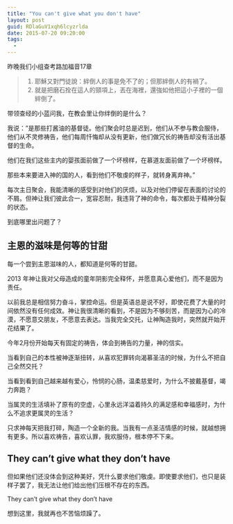 ```yaml
---
title: "You can't give what you don't have"
layout: post
guid: RDlaGuV1xqh6lcyzrlda
date: 2015-07-20 09:20:00
tags:
  -
---
```


昨晚我们小组查考路加福音17章

> 1. 耶穌又對門徒說：絆倒人的事是免不了的；但那絆倒人的有禍了。
> 2. 就是把磨石拴在這人的頸項上，丟在海裡，還強如他把這小子裡的一個絆倒了。

带领查经的小蓝问我，在教会里让你绊倒的是什么？

我说：”是那些打酱油的基督徒。他们聚会时总是迟到，他们从不参与教会服侍，他们从不灵修祷告，他们每周忏悔却从没有更新，他们做冗长的祷告却没有活出基督的生命。

他们在我们这些主内的婴孩面前做了一个坏榜样，在慕道友面前做了一个坏榜样。

那些本来要进入神的国的人，看到他们不敬虔的样子，就转身离弃神。”

每次主日聚会，我能清晰的感受到对他们的厌烦，以及对他们停留在表面的讨论的不屑。但神让我们彼此合一，宽容忍耐，我违背了神的命令，每次都处于精神分裂的状态。

到底哪里出问题了？

## 主恩的滋味是何等的甘甜

每一个尝到主恩滋味的人，都知道是何等的甘甜。

2013 年神让我对父母造成的童年阴影完全释怀，并愿意真心爱他们，而不是因为责任。

以前我总是相信努力奋斗，掌控命运。但是英语总是说不好，即使花费了大量的时间依然没有任何成效。神让我很清晰的看到，不是因为不够刻苦，而是因为心的冷漠，不愿意交朋友，不愿意去表达。当我完全交托，让神陶造我时，突然就开始开花结果了。

今年2月份开始每天有固定的祷告，体会到祷告的力量，神的信实。


当看到自己的本性被神逐渐扭转，从喜欢犯罪转向渴慕圣洁的时候，为什么不把自己全然交托？

当看到看到自己越来越有爱心，怜悯的心肠，温柔慈爱时，为什么不披戴基督，竭力奔跑？

当属灵的生活填补了原有的空虚，心里永远洋溢着持久的满足感和幸福感时，为什么不追求更属灵的生活？

只求神每天把我打碎，陶造一个全新的我。当我有一点圣洁情感的时候，就越想拥有更多。所以喜欢祷告，喜欢认罪，我欢服侍，根本停不下来。

## They can’t give what they don’t have

但如果他们还没体会到这种美好，凭什么要求他们敬虔。即使要求他们，也只是装样子罢了，我无法让他们给出他们压根不存在的东西。

They can’t give what they don’t have

想到这里，我就再也不苦恼烦躁了。
